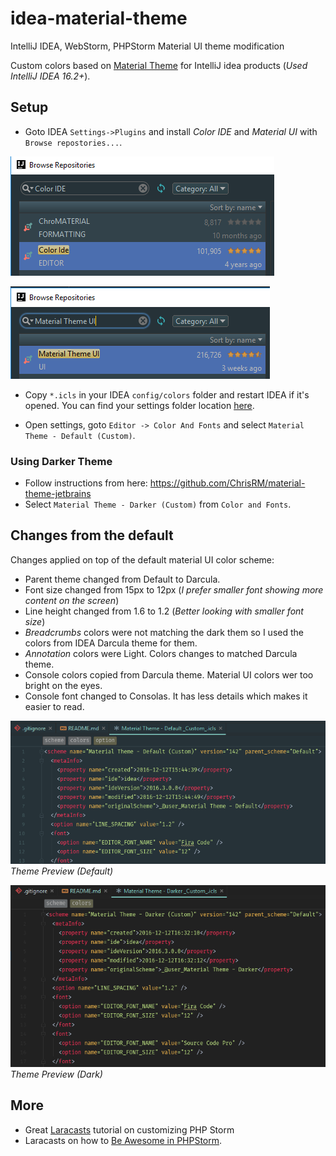 # idea-material-theme
IntelliJ IDEA, WebStorm, PHPStorm Material UI theme modification

Custom colors based on [Material Theme](http://equinsuocha.io/material-theme/#/default) for IntelliJ idea products (_Used IntelliJ IDEA 16.2+_).

## Setup

* Goto IDEA `Settings->Plugins` and install *Color IDE* and *Material UI* with `Browse repostories...`.

![Color IDE](images/color-ide.png)

![Material UI](images/material-ui.png)

* Copy `*.icls` in your IDEA `config/colors` folder and restart IDEA if it's opened. You can find your settings folder location [here](https://intellij-support.jetbrains.com/hc/en-us/articles/206544519).

* Open settings, goto `Editor -> Color And Fonts` and select `Material Theme - Default (Custom)`.

### Using Darker Theme

* Follow instructions from here: https://github.com/ChrisRM/material-theme-jetbrains
* Select `Material Theme - Darker (Custom)` from `Color and Fonts`.

## Changes from the default

Changes applied on top of the default material UI color scheme:

* Parent theme changed from Default to Darcula.
* Font size changed from 15px to 12px (_I prefer smaller font showing more content on the screen_)
* Line height changed from 1.6 to 1.2 (_Better looking with smaller font size_)
* *Breadcrumbs* colors were not matching the dark them so I used the colors from IDEA Darcula theme for them.
* *Annotation* colors were Light. Colors changes to matched Darcula theme.
* Console colors copied from Darcula theme. Material UI colors wer too bright on the eyes.
* Console font changed to Consolas. It has less details which makes it easier to read.

![Theme Preview](images/theme-preview.png)  
_Theme Preview (Default)_

![Theme Preview - Dark](images/theme-preview-dark.png)  
_Theme Preview (Dark)_

## More

* Great [Laracasts](https://laracasts.com/series/setup-a-mac-dev-machine-from-scratch/episodes/3) tutorial on customizing PHP Storm
* Laracasts on how to [Be Awesome in PHPStorm](https://laracasts.com/series/how-to-be-awesome-in-phpstorm).